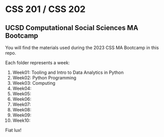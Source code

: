 # CSS 201 / CSS 202
## UCSD Computational Social Sciences MA Bootcamp

You will find the materials used during the 2023 CSS MA Bootcamp in this repo.

Each folder represents a week:

1. Week01: Tooling and Intro to Data Analytics in Python
2. Week02: Python Programming
3. Week03: Computing
4. Week04:
5. Week05:
6. Week06:
7. Week07:
8. Week08:
9. Week09:
10. Week10:

Fiat lux!
